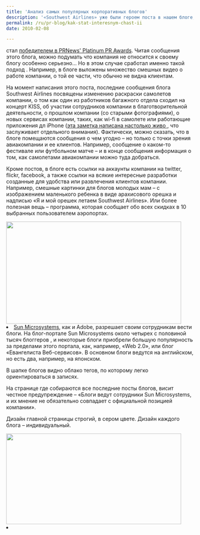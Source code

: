 ```yaml
---
title: 'Анализ самых популярных корпоративных блогов'
description: '«Southwest Airlines» уже были героем поста в нашем блоге, ведь их корпоративный блог стал победителем в PRNews&#039; Platinum PR Awards.'
permalink: /ru/pr-blog/kak-stat-interesnym-chast-ii
date: 2010-02-08

---
```


стал <a href="/ru/pr-blog/airline-corporate-blog">победителем в PRNews' Platinum PR Awards</a>.  Читая сообщения этого блога, можно подумать что компания не относится к своему  блогу особенно серьезно…  Но   в этом случае сработал именно такой подход . Например, в блоге выложены множество смешных видео о работе компании, о той ее части, что обычно не видна клиентам.

На момент написания этого поста, последние сообщения блога Southwest Airlines посвящены изменению раскраски самолетов компании, о том как один из работников багажного отдела сходил  на концерт KISS, об участии сотрудников компании в благотворительной деятельности, о прошлом компании (со старыми фотографиями),  о новых сервисах компании, таких, как  wi-fi в самолете или работающие приложения дл iPhone (<a href="https://www.blogsouthwest.com/blog/there%E2%80%99s-app">эта заметка написана настолько живо </a>, что заслуживает отдельного внимания). Фактически, можно сказать, что в блоге помещаются сообщения о чем угодно – но только с точки зрения авиакомпании и ее клиентов. Например, сообщение о каком-то фестивале или футбольном матче – и в конце сообщения информация о том, как самолетами авиакомпании можно туда добраться.

Кроме постов, в блоге есть ссылки на аккаунты компании на twitter, flickr, facebook, а также ссылки на всякие интересные разработки созданные для удобства или развлечения  клиентов компании. Например, смешные картинки для блогов молодых мам – с изображением маленького ребенка в виде арахисового орешка и надписью «Я и мой орешек летаем Southwest Airlines». Или более полезная вещь – программа,  которая сообщает обо всех скидках в 10 выбранных пользователем аэропортах.

<img src="{{ site.assets }}/upload/Southwest_blog.jpg" alt="" class="post__img" width="470" height="274">

   </li> <li><a href="https://blogs.sun.com/">Sun Microsystems</a>, как и Adobe, разрешает своим сотрудникам вести блоги. На блог-портале Sun Microsystems около четырех с половиной  тысяч блоггеров , и некоторые блоги приобрели большую популярность за пределами этого портала, как, например, «Web 2.0», или блог «Евангелиста Веб-сервисов». В основном блоги ведутся на английском, но есть два, например, на японском.

В шапке блогов видно облако тегов, по которому легко ориентироваться в записях.

На странице где собираются все последние посты блогов, висит честное предупреждение – «Блоги ведут сотрудники Sun Microsystems, и их мнение не обязательно совпадает с официальной позицией компании».

Дизайн главной страницы строгий, в сером цвете. Дизайн каждого блога – индивидуальный.

<img src="{{ site.assets }}/upload/sun_microsystems_blog.jpg" alt="" class="post__img" width="470" height="243">

  </li>  <li><a href='https://www.freshbooks.com/blog">Freshbooks</a>  использует дизайн похожий на блог 37signals. В постах – в основном советы и размышления, которые, как свидетельствует растущая популярность  блога, небесполезны читателям.

Среди последних постов – сообщение о технических проблемах, видеоролики с семинаров, информация о новом проекте, где на карте отображаются пользователи делового веб-приложения  Freshbooks, о других обновлениях сервиса, сообщения о «закулисной» жизни -  о том, как готовятся выставки, как разрабатываются приложения.

В блоге есть ссылка на твиттер компании, а также ссылки на тех, кто ссылается на блог.

<img src="{{ site.assets }}/upload/fresh_thinking_blog.jpg" alt="" class="post__img" width="470" height="285">

   </li> <li><a href="https://www.blogs.marriott.com/">Marriott International</a>  - официальный блог председателя и исполнительного директора компании Билла Мариотта. Хотя сам он называет себя «технофобом»,  он регулярно пишет в блоге обо всем, что думает и делает на своем посту, о том, что касается отелей и отрасли в целом .

Например, это его воспоминания о том, какими были отели во времена его детства, точка зрения на некоторые мировые новости – например, о землетрясении в Гаити, его мысли об итогах года.

Дизайн блога строгий, красно-белый, больше похож не на блог, а на ленту новостей на официальном сайте. Но интересные темы, дружелюбный тон блоггера, его неповторимый стиль , далекий от нахрапистого стиля современных акул социальных сетей – делают свое дело.

<img src="{{ site.assets }}/upload/marriott_blog.jpg" alt="" class="post__img" width="470" height="317"></li></ul>

